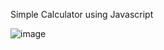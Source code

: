 Simple Calculator using Javascript

![image](https://user-images.githubusercontent.com/77148705/186369626-9bf688be-253b-4064-879c-c8a716800ea1.png)
